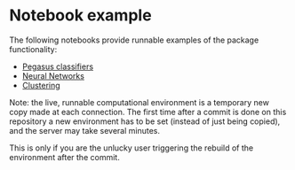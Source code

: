 # Notebook example

The following notebooks provide runnable examples of the package functionality:

- [Pegasus classifiers](https://mybinder.org/v2/gh/sylvaticus/Bmlt.jl/master?filepath=notebooks%2FPerceptron.ipynb)
- [Neural Networks](https://mybinder.org/v2/gh/sylvaticus/Bmlt.jl/master?filepath=notebooks%2FNn.ipynb)
- [Clustering](https://mybinder.org/v2/gh/sylvaticus/Bmlt.jl/master?filepath=notebooks%2FClustering.ipynb)


Note: the live, runnable computational environment is a temporary new copy made at each connection. The first time after a commit is done on this repository a new environment has to be set (instead of just being copied), and the server may take several minutes.

This is only if you are the unlucky user triggering the rebuild of the environment after the commit.
